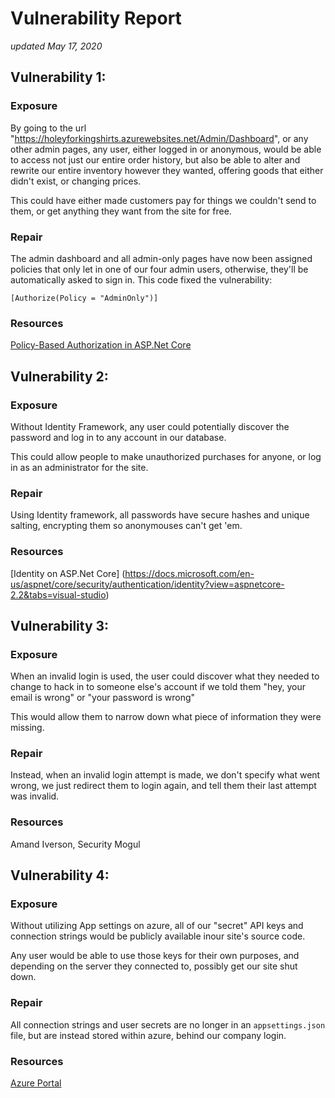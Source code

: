 # Vulnerability Report
*updated May 17, 2020*

## Vulnerability 1:

### Exposure
By going to the url "https://holeyforkingshirts.azurewebsites.net/Admin/Dashboard", or any other admin pages,
any user, either logged in or anonymous, would be able to access not just our entire order history, 
but also be able to alter and rewrite our entire inventory however they
wanted, offering goods that either didn't exist, or changing prices.

This could have either made customers pay for things we couldn't send to them, or get anything they want from the site for free.

### Repair
The admin dashboard and all admin-only pages have now been assigned policies that only let in one of our four admin users, otherwise,
they'll be automatically asked to sign in. This code fixed the vulnerability:  
  
  `[Authorize(Policy = "AdminOnly")]`

### Resources
[Policy-Based Authorization in ASP.Net Core](https://docs.microsoft.com/en-us/aspnet/core/security/authorization/policies?view=aspnetcore-3.1)

## Vulnerability 2:

### Exposure
Without Identity Framework, any user could potentially discover the password and log in to any account in our database.

This could allow people to make unauthorized purchases for anyone, or log in as an administrator for the site.

### Repair
Using Identity framework, all passwords have secure hashes and unique salting, encrypting them so anonymouses can't get 'em.

### Resources
[Identity on ASP.Net Core] (https://docs.microsoft.com/en-us/aspnet/core/security/authentication/identity?view=aspnetcore-2.2&tabs=visual-studio)

## Vulnerability 3:

### Exposure
When an invalid login is used, the user could discover what they needed to change to hack in to someone else's account if we told them 
"hey, your email is wrong" or "your password is wrong"

This would allow them to narrow down what piece of information they were missing.

### Repair
Instead, when an invalid login attempt is made, we don't specify what went wrong, we just redirect them to login again, and tell them 
their last attempt was invalid.

### Resources
Amand Iverson, Security Mogul

## Vulnerability 4:

### Exposure
Without utilizing App settings on azure, all of our "secret" API keys and connection strings would be publicly available inour site's source code.

Any user would be able to use those keys for their own purposes, and depending on the server they connected to, possibly get our site shut down.

### Repair
All connection strings and user secrets are no longer in an `appsettings.json` file, but are instead stored within azure, behind our company login.

### Resources
[Azure Portal](https://portal.azure.com/#home)

